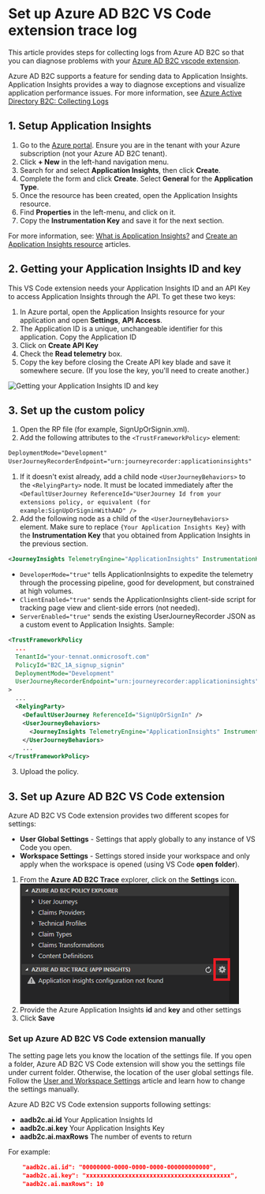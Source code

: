 # Set up Azure AD B2C VS Code extension trace log

This article provides steps for collecting logs from Azure AD B2C so that you can diagnose problems with your [Azure AD B2C vscode extension](https://marketplace.visualstudio.com/items?itemName=AzureADB2CTools.aadb2c).

Azure AD B2C supports a feature for sending data to Application Insights.  Application Insights provides a way to diagnose exceptions and visualize application performance issues. For more information, see [Azure Active Directory B2C: Collecting Logs](https://docs.microsoft.com/en-us/azure/active-directory-b2c/active-directory-b2c-troubleshoot-custom)

## 1. Setup Application Insights

1. Go to the [Azure portal](https://portal.azure.com). Ensure you are in the tenant with your Azure subscription (not your Azure AD B2C tenant).
1. Click **+ New** in the left-hand navigation menu.
1. Search for and select **Application Insights**, then click **Create**.
1. Complete the form and click **Create**. Select **General** for the **Application Type**.
1. Once the resource has been created, open the Application Insights resource.
1. Find **Properties** in the left-menu, and click on it.
1. Copy the **Instrumentation Key** and save it for the next section.


For more information, see: [What is Application Insights?](https://docs.microsoft.com/en-us/azure/application-insights/app-insights-overview?toc=/azure/azure-monitor/toc.json) and [Create an Application Insights resource](https://docs.microsoft.com/en-us/azure/application-insights/app-insights-create-new-resource) articles.

## 2. Getting your Application Insights ID and key
This VS Code extension needs your Application Insights ID and an API Key to access Application Insights through the API. To get these two keys:

1. In Azure portal, open the Application Insights resource for your application and open **Settings**, **API Access**.
1. The Application ID is a unique, unchangeable identifier for this application. Copy the Application ID
1. Click on **Create API Key**
1. Check the **Read telemetry** box.
1. Copy the key before closing the Create API key blade and save it somewhere secure. (If you lose the key, you'll need to create another.)
 
![Getting your Application Insights ID and key](https://dev.applicationinsights.io/content/010.png)


## 3. Set up the custom policy

1. Open the RP file (for example, SignUpOrSignin.xml).
1. Add the following attributes to the `<TrustFrameworkPolicy>` element:

  ```XML
  DeploymentMode="Development"
  UserJourneyRecorderEndpoint="urn:journeyrecorder:applicationinsights"
  ```

1. If it doesn't exist already, add a child node `<UserJourneyBehaviors>` to the `<RelyingParty>` node. It must be located immediately after the `<DefaultUserJourney ReferenceId="UserJourney Id from your extensions policy, or equivalent (for example:SignUpOrSigninWithAAD" />`
2. Add the following node as a child of the `<UserJourneyBehaviors>` element. Make sure to replace `{Your Application Insights Key}` with the **Instrumentation Key** that you obtained from Application Insights in the previous section.

  ```XML
  <JourneyInsights TelemetryEngine="ApplicationInsights" InstrumentationKey="{Your Application Insights Key}" DeveloperMode="true" ClientEnabled="false" ServerEnabled="true" TelemetryVersion="1.0.0" />
  ```

  * `DeveloperMode="true"` tells ApplicationInsights to expedite the telemetry through the processing pipeline, good for development, but constrained at high volumes.
  * `ClientEnabled="true"` sends the ApplicationInsights client-side script for tracking page view and client-side errors (not needed).
  * `ServerEnabled="true"` sends the existing UserJourneyRecorder JSON as a custom event to Application Insights.
Sample:

  ```XML
  <TrustFrameworkPolicy
    ...
    TenantId="your-tennat.onmicrosoft.com"
    PolicyId="B2C_1A_signup_signin"
    DeploymentMode="Development"
    UserJourneyRecorderEndpoint="urn:journeyrecorder:applicationinsights"
  >
    ...
    <RelyingParty>
      <DefaultUserJourney ReferenceId="SignUpOrSignIn" />
      <UserJourneyBehaviors>
        <JourneyInsights TelemetryEngine="ApplicationInsights" InstrumentationKey="{Your Application Insights Key}" DeveloperMode="true" ClientEnabled="false" ServerEnabled="true" TelemetryVersion="1.0.0" />
      </UserJourneyBehaviors>
      ...
  </TrustFrameworkPolicy>
  ```

3. Upload the policy.

## 3. Set up Azure AD B2C VS Code extension
Azure AD B2C VS Code extension provides two different scopes for settings:
- **User Global Settings** - Settings that apply globally to any instance of VS Code you open.
- **Workspace Settings** - Settings stored inside your workspace and only apply when the workspace is opened (using VS Code **open folder**).

1. From the **Azure AD B2C Trace** explorer, click on the **Settings** icon.
    ![Application Insights Settings](media/app-insights-settings.png)
1. Provide the Azure Application Insights **id** and **key** and other settings
1. Click **Save**

### Set up Azure AD B2C VS Code extension manually
The setting page lets you know the location of the settings file. If you open a folder, Azure AD B2C VS Code extension will show you the settings file under current folder. Otherwise, the location of the user global settings file. Follow the [User and Workspace Settings](https://code.visualstudio.com/docs/getstarted/settings) article and learn how to change the settings manually.

Azure AD B2C VS Code extension supports following settings:
- **aadb2c.ai.id** Your Application Insights Id
- **aadb2c.ai.key** Your Application Insights Key
- **aadb2c.ai.maxRows** The number of events to return

For example:

```JSON
    "aadb2c.ai.id": "00000000-0000-0000-0000-000000000000",
    "aadb2c.ai.key": "xxxxxxxxxxxxxxxxxxxxxxxxxxxxxxxxxxxxxxxxx",
    "aadb2c.ai.maxRows": 10
```
